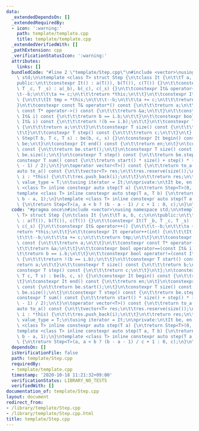 ```yaml
---
data:
  _extendedDependsOn: []
  _extendedRequiredBy:
  - icon: ':warning:'
    path: template/template.cpp
    title: template/template.cpp
  _extendedVerifiedWith: []
  _pathExtension: cpp
  _verificationStatusIcon: ':warning:'
  attributes:
    links: []
  bundledCode: "#line 2 \"template/Step.cpp\"\n#include <vector>\nusing namespace\
    \ std;\n\ntemplate <class T> struct Step {\n\tclass It {\n\t\tT a, b, c;\n\n\t\
    public:\n\t\tconstexpr It() : a(T()), b(T()), c(T()) {}\n\t\tconstexpr It(T _b,\
    \ T _c, T _s) : a(_b), b(_c), c(_s) {}\n\t\tconstexpr It& operator++() {\n\t\t\
    \t--b;\n\t\t\ta += c;\n\t\t\treturn *this;\n\t\t}\n\t\tconstexpr It operator++(int)\
    \ {\n\t\t\tIt tmp = *this;\n\t\t\t--b;\n\t\t\ta += c;\n\t\t\treturn tmp;\n\t\t\
    }\n\t\tconstexpr const T& operator*() const {\n\t\t\treturn a;\n\t\t}\n\t\tconstexpr\
    \ const T* operator->() const {\n\t\t\treturn &a;\n\t\t}\n\t\tconstexpr bool operator==(const\
    \ It& i) const {\n\t\t\treturn b == i.b;\n\t\t}\n\t\tconstexpr bool operator!=(const\
    \ It& i) const {\n\t\t\treturn !(b == i.b);\n\t\t}\n\t\tconstexpr T start() const\
    \ {\n\t\t\treturn a;\n\t\t}\n\t\tconstexpr T size() const {\n\t\t\treturn b;\n\
    \t\t}\n\t\tconstexpr T step() const {\n\t\t\treturn c;\n\t\t}\n\t};\n\tconstexpr\
    \ Step(T b, T c, T s) : be(b, c, s) {}\n\tconstexpr It begin() const {\n\t\treturn\
    \ be;\n\t}\n\tconstexpr It end() const {\n\t\treturn en;\n\t}\n\tconstexpr T start()\
    \ const {\n\t\treturn be.start();\n\t}\n\tconstexpr T size() const {\n\t\treturn\
    \ be.size();\n\t}\n\tconstexpr T step() const {\n\t\treturn be.step();\n\t}\n\t\
    constexpr T sum() const {\n\t\treturn start() * size() + step() * (size() * (size()\
    \ - 1) / 2);\n\t}\n\toperator vector<T>() const {\n\t\treturn to_a();\n\t}\n\t\
    auto to_a() const {\n\t\tvector<T> res;\n\t\tres.reserve(size());\n\t\tfor (auto\
    \ i : *this) {\n\t\t\tres.push_back(i);\n\t\t}\n\t\treturn res;\n\t}\n\tusing\
    \ value_type = T;\n\tusing iterator = It;\n\nprivate:\n\tIt be, en;\n};\ntemplate\
    \ <class T> inline constexpr auto step(T a) {\n\treturn Step<T>(0, a, 1);\n}\n\
    template <class T> inline constexpr auto step(T a, T b) {\n\treturn Step<T>(a,\
    \ b - a, 1);\n}\ntemplate <class T> inline constexpr auto step(T a, T b, T c)\
    \ {\n\treturn Step<T>(a, a < b ? (b - a - 1) / c + 1 : 0, c);\n}\n"
  code: "#pragma once\n#include <vector>\nusing namespace std;\n\ntemplate <class\
    \ T> struct Step {\n\tclass It {\n\t\tT a, b, c;\n\n\tpublic:\n\t\tconstexpr It()\
    \ : a(T()), b(T()), c(T()) {}\n\t\tconstexpr It(T _b, T _c, T _s) : a(_b), b(_c),\
    \ c(_s) {}\n\t\tconstexpr It& operator++() {\n\t\t\t--b;\n\t\t\ta += c;\n\t\t\t\
    return *this;\n\t\t}\n\t\tconstexpr It operator++(int) {\n\t\t\tIt tmp = *this;\n\
    \t\t\t--b;\n\t\t\ta += c;\n\t\t\treturn tmp;\n\t\t}\n\t\tconstexpr const T& operator*()\
    \ const {\n\t\t\treturn a;\n\t\t}\n\t\tconstexpr const T* operator->() const {\n\
    \t\t\treturn &a;\n\t\t}\n\t\tconstexpr bool operator==(const It& i) const {\n\t\
    \t\treturn b == i.b;\n\t\t}\n\t\tconstexpr bool operator!=(const It& i) const\
    \ {\n\t\t\treturn !(b == i.b);\n\t\t}\n\t\tconstexpr T start() const {\n\t\t\t\
    return a;\n\t\t}\n\t\tconstexpr T size() const {\n\t\t\treturn b;\n\t\t}\n\t\t\
    constexpr T step() const {\n\t\t\treturn c;\n\t\t}\n\t};\n\tconstexpr Step(T b,\
    \ T c, T s) : be(b, c, s) {}\n\tconstexpr It begin() const {\n\t\treturn be;\n\
    \t}\n\tconstexpr It end() const {\n\t\treturn en;\n\t}\n\tconstexpr T start()\
    \ const {\n\t\treturn be.start();\n\t}\n\tconstexpr T size() const {\n\t\treturn\
    \ be.size();\n\t}\n\tconstexpr T step() const {\n\t\treturn be.step();\n\t}\n\t\
    constexpr T sum() const {\n\t\treturn start() * size() + step() * (size() * (size()\
    \ - 1) / 2);\n\t}\n\toperator vector<T>() const {\n\t\treturn to_a();\n\t}\n\t\
    auto to_a() const {\n\t\tvector<T> res;\n\t\tres.reserve(size());\n\t\tfor (auto\
    \ i : *this) {\n\t\t\tres.push_back(i);\n\t\t}\n\t\treturn res;\n\t}\n\tusing\
    \ value_type = T;\n\tusing iterator = It;\n\nprivate:\n\tIt be, en;\n};\ntemplate\
    \ <class T> inline constexpr auto step(T a) {\n\treturn Step<T>(0, a, 1);\n}\n\
    template <class T> inline constexpr auto step(T a, T b) {\n\treturn Step<T>(a,\
    \ b - a, 1);\n}\ntemplate <class T> inline constexpr auto step(T a, T b, T c)\
    \ {\n\treturn Step<T>(a, a < b ? (b - a - 1) / c + 1 : 0, c);\n}\n"
  dependsOn: []
  isVerificationFile: false
  path: template/Step.cpp
  requiredBy:
  - template/template.cpp
  timestamp: '2020-10-18 11:21:32+09:00'
  verificationStatus: LIBRARY_NO_TESTS
  verifiedWith: []
documentation_of: template/Step.cpp
layout: document
redirect_from:
- /library/template/Step.cpp
- /library/template/Step.cpp.html
title: template/Step.cpp
---
```

